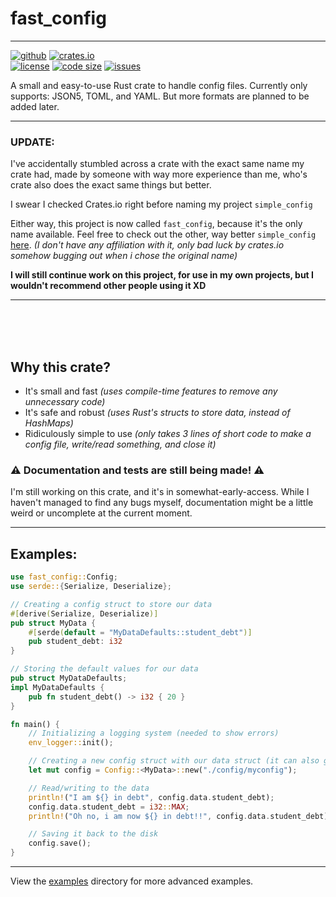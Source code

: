 fast_config
=============
---

[<img alt="github" src="https://img.shields.io/badge/github-fast_config-lightgray.svg?logo=github&style=for-the-badge"/>](https://github.com/FlooferLand/fast_config)
[<img alt="crates.io" src="https://img.shields.io/crates/v/fast_config?style=for-the-badge"/>](https://crates.io/crates/fast_config)
<br style="display: block; margin: 0 0; content: '---'" />
[<img alt="license" src="https://img.shields.io/github/license/FlooferLand/fast_config?flat"/>](https://github.com/FlooferLand/fast_config/blob/main/LICENSE)
[<img alt="code size" src="https://img.shields.io/github/languages/code-size/FlooferLand/fast_config?style=flat"/>](https://www.youtube.com/watch?v=dQw4w9WgXcQ)
[<img alt="issues" src="https://img.shields.io/github/issues/FlooferLand/fast_config?label=open%20issues&style=flat"/>](https://github.com/FlooferLand/fast_config/issues)

A small and easy-to-use Rust crate to handle config files.
Currently only supports: JSON5, TOML, and YAML.
But more formats are planned to be added later.

---

### UPDATE:
I've accidentally stumbled across a crate with the exact same name my crate had,
made by someone with way more experience than me,
who's crate also does the exact same things but better.

I swear I checked Crates.io right before naming my project `simple_config`

Either way, this project is now called `fast_config`, because it's the only name available.
Feel free to check out the other, way better `simple_config` [here](https://crates.io/crates/simple_config).
*(I don't have any affiliation with it, only bad luck by crates.io somehow bugging out when i chose the original name)*

**I will still continue work on this project, for use in my own projects,
but I wouldn't recommend other people using it XD**

---

<br/>

<br/>

<br/>

## Why this crate?
- It's small and fast *(uses compile-time features to remove any unnecessary code)*
- It's safe and robust *(uses Rust's structs to store data, instead of HashMaps)*
- Ridiculously simple to use *(only takes 3 lines of short code to make a config file, write/read something, and close it)*

### ⚠ Documentation and tests are still being made! ⚠
I'm still working on this crate, and it's in somewhat-early-access.
While I haven't managed to find any bugs myself, documentation might be a little weird or uncomplete at the current moment.

---

## Examples:
```rust
use fast_config::Config;
use serde::{Serialize, Deserialize};

// Creating a config struct to store our data
#[derive(Serialize, Deserialize)]
pub struct MyData {
    #[serde(default = "MyDataDefaults::student_debt")]
    pub student_debt: i32
}

// Storing the default values for our data
pub struct MyDataDefaults;
impl MyDataDefaults {
    pub fn student_debt() -> i32 { 20 }
}

fn main() {
    // Initializing a logging system (needed to show errors)
    env_logger::init();

    // Creating a new config struct with our data struct (it can also guess the file extension)
    let mut config = Config::<MyData>::new("./config/myconfig");

    // Read/writing to the data
    println!("I am ${} in debt", config.data.student_debt);
    config.data.student_debt = i32::MAX;
    println!("Oh no, i am now ${} in debt!!", config.data.student_debt);

    // Saving it back to the disk
    config.save();
}
```

---

View the [examples](./examples) directory for more advanced examples.
